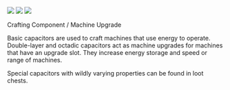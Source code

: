 ![](http://loenwind.info/eio/Basic_Capacitor.png) ![](http://loenwind.info/eio/Double-Layer_Capacitor.png) ![](http://loenwind.info/eio/Octadic_Capacitor.png)

Crafting Component / Machine Upgrade

Basic capacitors are used to craft machines that use energy to operate. Double-layer and octadic capacitors act as machine upgrades for machines that have an upgrade slot. They increase energy storage and speed or range of machines.

Special capacitors with wildly varying properties can be found in loot chests.